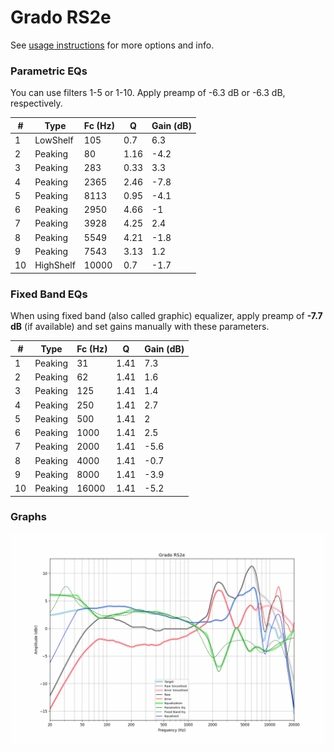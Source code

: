 # Grado RS2e
See [usage instructions](https://github.com/jaakkopasanen/AutoEq#usage) for more options and info.

### Parametric EQs
You can use filters 1-5 or 1-10. Apply preamp of -6.3 dB or -6.3 dB, respectively.

|   # | Type      |   Fc (Hz) |    Q |   Gain (dB) |
|-----|-----------|-----------|------|-------------|
|   1 | LowShelf  |       105 | 0.7  |         6.3 |
|   2 | Peaking   |        80 | 1.16 |        -4.2 |
|   3 | Peaking   |       283 | 0.33 |         3.3 |
|   4 | Peaking   |      2365 | 2.46 |        -7.8 |
|   5 | Peaking   |      8113 | 0.95 |        -4.1 |
|   6 | Peaking   |      2950 | 4.66 |        -1   |
|   7 | Peaking   |      3928 | 4.25 |         2.4 |
|   8 | Peaking   |      5549 | 4.21 |        -1.8 |
|   9 | Peaking   |      7543 | 3.13 |         1.2 |
|  10 | HighShelf |     10000 | 0.7  |        -1.7 |

### Fixed Band EQs
When using fixed band (also called graphic) equalizer, apply preamp of **-7.7 dB** (if available) and set gains manually with these parameters.

|   # | Type    |   Fc (Hz) |    Q |   Gain (dB) |
|-----|---------|-----------|------|-------------|
|   1 | Peaking |        31 | 1.41 |         7.3 |
|   2 | Peaking |        62 | 1.41 |         1.6 |
|   3 | Peaking |       125 | 1.41 |         1.4 |
|   4 | Peaking |       250 | 1.41 |         2.7 |
|   5 | Peaking |       500 | 1.41 |         2   |
|   6 | Peaking |      1000 | 1.41 |         2.5 |
|   7 | Peaking |      2000 | 1.41 |        -5.6 |
|   8 | Peaking |      4000 | 1.41 |        -0.7 |
|   9 | Peaking |      8000 | 1.41 |        -3.9 |
|  10 | Peaking |     16000 | 1.41 |        -5.2 |

### Graphs
![](./Grado%20RS2e.png)
